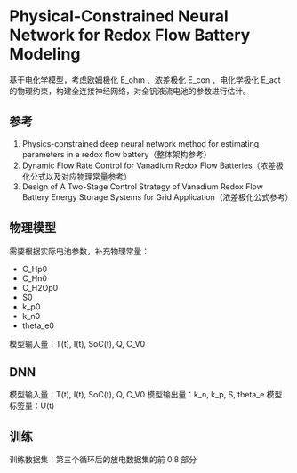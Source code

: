 # Physical-Constrained Neural Network for Redox Flow Battery Modeling

基于电化学模型，考虑欧姆极化 E_ohm 、浓差极化 E_con 、电化学极化 E_act 的物理约束，构建全连接神经网络，对全钒液流电池的参数进行估计。

## 参考

1. Physics-constrained deep neural network method for estimating parameters in a redox flow battery（整体架构参考）
2. Dynamic Flow Rate Control for Vanadium Redox Flow Batteries（浓差极化公式以及对应物理常量参考）
3. Design of A Two-Stage Control Strategy of Vanadium Redox Flow Battery Energy Storage Systems for Grid Application（浓差极化公式参考）

## 物理模型

需要根据实际电池参数，补充物理常量：

- C_Hp0
- C_Hn0
- C_H2Op0
- S0
- k_p0
- k_n0
- theta_e0

模型输入量：T(t), I(t), SoC(t), Q, C_V0

## DNN

模型输入量：T(t), I(t), SoC(t), Q, C_V0
模型输出量：k_n, k_p, S, theta_e
模型标签量：U(t)

## 训练

训练数据集：第三个循环后的放电数据集的前 0.8 部分
